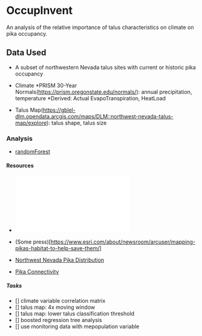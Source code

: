# OccupInvent
An analysis of the relative importance of talus characteristics on climate on pika occupancy.

## Data Used

- A subset of northwestern Nevada talus sites with current or historic pika occupancy

- Climate
	*PRISM 30-Year Normals(https://prism.oregonstate.edu/normals/): annual precipitation, temperature
	*Derived: Actual EvapoTranspiration, HeatLoad

- Talus Map(https://gblel-dlm.opendata.arcgis.com/maps/DLM::northwest-nevada-talus-map/explore): talus shape, talus size

### Analysis

 - [randomForest](https://cran.r-project.org/web/packages/randomForest/index.html)


#### Resources

- ![what is a pika?](/References/MassMntnPika.pdf)

- (Some press)[https://www.esri.com/about/newsroom/arcuser/mapping-pikas-habitat-to-help-save-them/]

- [Northwest Nevada Pika Distribution](/References/Jeffress_NWNVPika_2017.pdf)

- [Pika Connectivity](/References/Castillo-etal_2016_-PikaConnectivity-NatPks.pdf)

##### Tasks
- [] climate variable correlation matrix
- [] talus map: 4x moving window
- [] talus map: lower talus classification threshold
- [] boosted regression tree analysis
- [] use monitoring data with mepopulation variable

